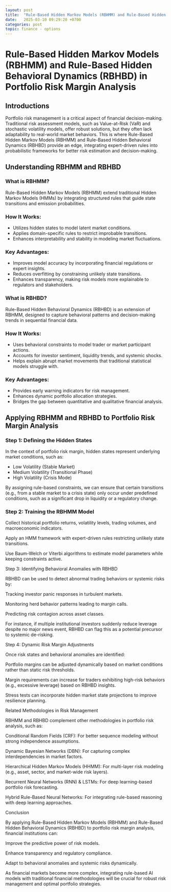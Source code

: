```yaml
---
layout: post
title:  "Rule-Based Hidden Markov Models (RBHMM) and Rule-Based Hidden Behavioral Dynamics (RBHBD)"
date:   2025-03-10 09:29:20 +0700
categories: post
topic: finance - options
---
```


# Rule-Based Hidden Markov Models (RBHMM) and Rule-Based Hidden Behavioral Dynamics (RBHBD) in Portfolio Risk Margin Analysis

## Introductions

Portfolio risk management is a critical aspect of financial decision-making. Traditional risk assessment models, such as Value-at-Risk (VaR) and stochastic volatility models, offer robust solutions, but they often lack adaptability to real-world market behaviors. This is where Rule-Based Hidden Markov Models (RBHMM) and Rule-Based Hidden Behavioral Dynamics (RBHBD) provide an edge, integrating expert-driven rules into probabilistic frameworks for better risk estimation and decision-making.

## Understanding RBHMM and RBHBD

### What is RBHMM?

Rule-Based Hidden Markov Models (RBHMM) extend traditional Hidden Markov Models (HMMs) by integrating structured rules that guide state transitions and emission probabilities.

### How It Works:

- Utilizes hidden states to model latent market conditions.
- Applies domain-specific rules to restrict improbable transitions.
- Enhances interpretability and stability in modeling market fluctuations.

### Key Advantages:

- Improves model accuracy by incorporating financial regulations or expert insights.
- Reduces overfitting by constraining unlikely state transitions.
- Enhances transparency, making risk models more explainable to regulators and stakeholders.

### What is RBHBD?

Rule-Based Hidden Behavioral Dynamics (RBHBD) is an extension of RBHMM, designed to capture behavioral patterns and decision-making trends in sequential financial data.

### How It Works:

- Uses behavioral constraints to model trader or market participant actions.
- Accounts for investor sentiment, liquidity trends, and systemic shocks.
- Helps explain abrupt market movements that traditional statistical models struggle with.

### Key Advantages:

- Provides early warning indicators for risk management.
- Enhances dynamic portfolio allocation strategies.
- Bridges the gap between quantitative and qualitative financial analysis.

## Applying RBHMM and RBHBD to Portfolio Risk Margin Analysis

### Step 1: Defining the Hidden States

In the context of portfolio risk margin, hidden states represent underlying market conditions, such as:

- Low Volatility (Stable Market)
- Medium Volatility (Transitional Phase)
- High Volatility (Crisis Mode)

By assigning rule-based constraints, we can ensure that certain transitions (e.g., from a stable market to a crisis state) only occur under predefined conditions, such as a significant drop in liquidity or a regulatory change.

### Step 2: Training the RBHMM Model

Collect historical portfolio returns, volatility levels, trading volumes, and macroeconomic indicators.

Apply an HMM framework with expert-driven rules restricting unlikely state transitions.

Use Baum-Welch or Viterbi algorithms to estimate model parameters while keeping constraints active.

Step 3: Identifying Behavioral Anomalies with RBHBD

RBHBD can be used to detect abnormal trading behaviors or systemic risks by:

Tracking investor panic responses in turbulent markets.

Monitoring herd behavior patterns leading to margin calls.

Predicting risk contagion across asset classes.

For instance, if multiple institutional investors suddenly reduce leverage despite no major news event, RBHBD can flag this as a potential precursor to systemic de-risking.

Step 4: Dynamic Risk Margin Adjustments

Once risk states and behavioral anomalies are identified:

Portfolio margins can be adjusted dynamically based on market conditions rather than static risk thresholds.

Margin requirements can increase for traders exhibiting high-risk behaviors (e.g., excessive leverage) based on RBHBD insights.

Stress tests can incorporate hidden market state projections to improve resilience planning.

Related Methodologies in Risk Management

RBHMM and RBHBD complement other methodologies in portfolio risk analysis, such as:

Conditional Random Fields (CRF): For better sequence modeling without strong independence assumptions.

Dynamic Bayesian Networks (DBN): For capturing complex interdependencies in market factors.

Hierarchical Hidden Markov Models (HHMM): For multi-layer risk modeling (e.g., asset, sector, and market-wide risk layers).

Recurrent Neural Networks (RNN) & LSTMs: For deep learning-based portfolio risk forecasting.

Hybrid Rule-Based Neural Networks: For integrating rule-based reasoning with deep learning approaches.

Conclusion

By applying Rule-Based Hidden Markov Models (RBHMM) and Rule-Based Hidden Behavioral Dynamics (RBHBD) to portfolio risk margin analysis, financial institutions can:

Improve the predictive power of risk models.

Enhance transparency and regulatory compliance.

Adapt to behavioral anomalies and systemic risks dynamically.

As financial markets become more complex, integrating rule-based AI models with traditional financial methodologies will be crucial for robust risk management and optimal portfolio strategies.